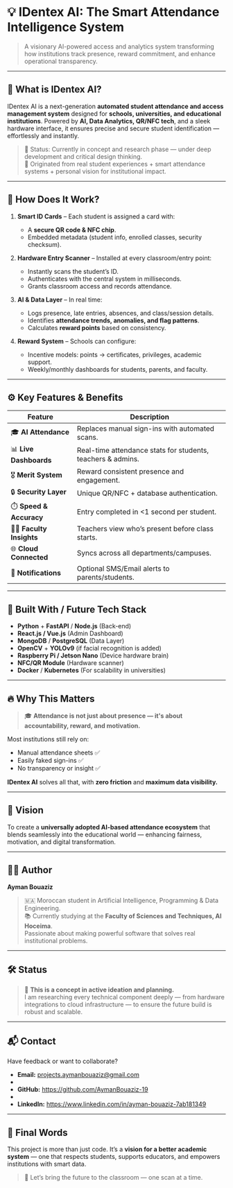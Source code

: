# 💡 IDentex AI: The Smart Attendance Intelligence System
> A visionary AI-powered access and analytics system transforming how institutions track presence, reward commitment, and enhance operational transparency.

---

## 🧠 What is IDentex AI?

IDentex AI is a next-generation **automated student attendance and access management system** designed for **schools, universities, and educational institutions**. Powered by **AI, Data Analytics, QR/NFC tech**, and a sleek hardware interface, it ensures precise and secure student identification — effortlessly and instantly.

> 🎯 Status: Currently in concept and research phase — under deep development and critical design thinking.  
> 🔬 Originated from real student experiences + smart attendance systems + personal vision for institutional impact.

---

## 🚪 How Does It Work?

1. **Smart ID Cards** – Each student is assigned a card with:
   - A **secure QR code & NFC chip**.
   - Embedded metadata (student info, enrolled classes, security checksum).

2. **Hardware Entry Scanner** – Installed at every classroom/entry point:
   - Instantly scans the student’s ID.
   - Authenticates with the central system in milliseconds.
   - Grants classroom access and records attendance.

3. **AI & Data Layer** – In real time:
   - Logs presence, late entries, absences, and class/session details.
   - Identifies **attendance trends, anomalies, and flag patterns**.
   - Calculates **reward points** based on consistency.

4. **Reward System** – Schools can configure:
   - Incentive models: points → certificates, privileges, academic support.
   - Weekly/monthly dashboards for students, parents, and faculty.

---

## ⚙️ Key Features & Benefits

| Feature | Description |
|--------|-------------|
| 🎓 **AI Attendance** | Replaces manual sign-ins with automated scans. |
| 📊 **Live Dashboards** | Real-time attendance stats for students, teachers & admins. |
| 🎖️ **Merit System** | Reward consistent presence and engagement. |
| 🔒 **Security Layer** | Unique QR/NFC + database authentication. |
| ⏱️ **Speed & Accuracy** | Entry completed in <1 second per student. |
| 🧑‍🏫 **Faculty Insights** | Teachers view who’s present before class starts. |
| 🌐 **Cloud Connected** | Syncs across all departments/campuses. |
| 💬 **Notifications** | Optional SMS/Email alerts to parents/students. |

---

## 🧪 Built With / Future Tech Stack

- **Python** + **FastAPI** / **Node.js** (Back-end)
- **React.js / Vue.js** (Admin Dashboard)
- **MongoDB** / **PostgreSQL** (Data Layer)
- **OpenCV** + **YOLOv9** (if facial recognition is added)
- **Raspberry Pi / Jetson Nano** (Device hardware brain)
- **NFC/QR Module** (Hardware scanner)
- **Docker** / **Kubernetes** (For scalability in universities)

---

## 🔥 Why This Matters

> 🎓 **Attendance is not just about presence — it's about accountability, reward, and motivation.**

Most institutions still rely on:
- Manual attendance sheets ✅
- Easily faked sign-ins ✅
- No transparency or insight ✅

**IDentex AI** solves all that, with **zero friction** and **maximum data visibility.**

---

## 🧭 Vision

To create a **universally adopted AI-based attendance ecosystem** that blends seamlessly into the educational world — enhancing fairness, motivation, and digital transformation.

---

## 👨‍💻 Author

**Ayman Bouaziz**  
> 🇲🇦 Moroccan student in Artificial Intelligence, Programming & Data Engineering.  
> 📚 Currently studying at the **Faculty of Sciences and Techniques, Al Hoceima**.  
> Passionate about making powerful software that solves real institutional problems.

---

## 🛠️ Status

> 🧠 **This is a concept in active ideation and planning.**  
I am researching every technical component deeply — from hardware integrations to cloud infrastructure — to ensure the future build is robust and scalable.

---

## 📬 Contact

Have feedback or want to collaborate?

- **Email:** projects.aymanbouaziz@gmail.com
- 
- **GitHub:** https://github.com/AymanBouaziz-19
- 
- **LinkedIn:** https://www.linkedin.com/in/ayman-bouaziz-7ab181349

---

## 🌟 Final Words

This project is more than just code. It’s a **vision for a better academic system** — one that respects students, supports educators, and empowers institutions with smart data.

> 🚀 Let’s bring the future to the classroom — one scan at a time.
